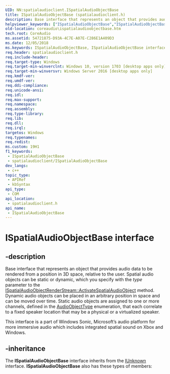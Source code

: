 ```yaml
---
UID: NN:spatialaudioclient.ISpatialAudioObjectBase
title: ISpatialAudioObjectBase (spatialaudioclient.h)
description: Base interface that represents an object that provides audio data to be rendered from a position in 3D space, relative to the user.
helpviewer_keywords: ["ISpatialAudioObjectBase","ISpatialAudioObjectBase interface [Core Audio]","ISpatialAudioObjectBase interface [Core Audio]","described","coreaudio.ispatialaudioobjectbase","spatialaudioclient/ISpatialAudioObjectBase"]
old-location: coreaudio\ispatialaudioobjectbase.htm
tech.root: CoreAudio
ms.assetid: 54721875-D93A-4C7E-A07E-C286E1A409D3
ms.date: 12/05/2018
ms.keywords: ISpatialAudioObjectBase, ISpatialAudioObjectBase interface [Core Audio], ISpatialAudioObjectBase interface [Core Audio],described, coreaudio.ispatialaudioobjectbase, spatialaudioclient/ISpatialAudioObjectBase
req.header: spatialaudioclient.h
req.include-header: 
req.target-type: Windows
req.target-min-winverclnt: Windows 10, version 1703 [desktop apps only]
req.target-min-winversvr: Windows Server 2016 [desktop apps only]
req.kmdf-ver: 
req.umdf-ver: 
req.ddi-compliance: 
req.unicode-ansi: 
req.idl: 
req.max-support: 
req.namespace: 
req.assembly: 
req.type-library: 
req.lib: 
req.dll: 
req.irql: 
targetos: Windows
req.typenames: 
req.redist: 
ms.custom: 19H1
f1_keywords:
 - ISpatialAudioObjectBase
 - spatialaudioclient/ISpatialAudioObjectBase
dev_langs:
 - c++
topic_type:
 - APIRef
 - kbSyntax
api_type:
 - COM
api_location:
 - spatialaudioclient.h
api_name:
 - ISpatialAudioObjectBase
---
```


# ISpatialAudioObjectBase interface


## -description

Base interface that represents an object that provides audio data to  be  rendered from a position in 3D space, relative to the user. Spatial audio objects can be static or dynamic, which you specify with the <i>type</i> parameter to the  <a href="/windows/desktop/api/spatialaudioclient/nf-spatialaudioclient-ispatialaudioobjectrenderstream-activatespatialaudioobject">ISpatialAudioObjectRenderStream::ActivateSpatialAudioObject</a> method. Dynamic audio objects can be placed in an arbitrary position in space and can be moved over time. Static audio objects are assigned to one or more channels, defined in the <a href="/windows/desktop/api/spatialaudioclient/ne-spatialaudioclient-audioobjecttype">AudioObjectType</a> enumeration, that each correlate to a fixed speaker location that may be a physical or a virtualized speaker.

This interface is a part of  Windows Sonic, Microsoft’s audio platform for more immersive audio which includes integrated spatial sound on Xbox and Windows.

## -inheritance

The <b>ISpatialAudioObjectBase</b> interface inherits from the <a href="/windows/desktop/api/unknwn/nn-unknwn-iunknown">IUnknown</a> interface. <b>ISpatialAudioObjectBase</b> also has these types of members:

